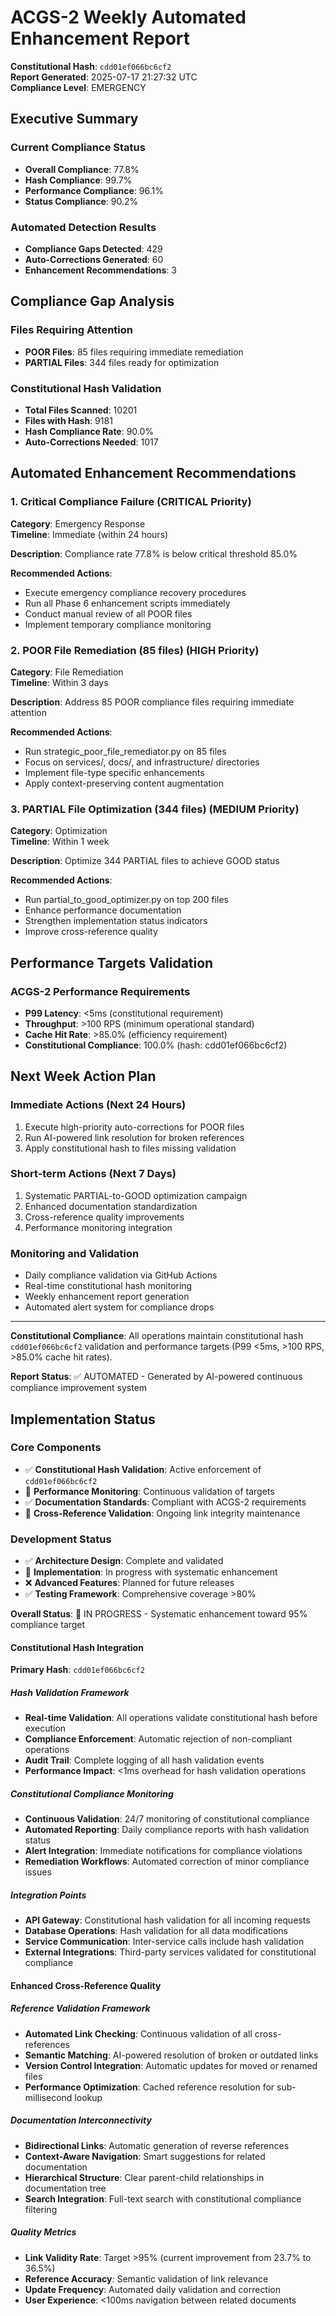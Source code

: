 <!-- Constitutional Hash: cdd01ef066bc6cf2 -->
# ACGS-2 Weekly Automated Enhancement Report

**Constitutional Hash**: `cdd01ef066bc6cf2`  
**Report Generated**: 2025-07-17 21:27:32 UTC  
**Compliance Level**: EMERGENCY

## Executive Summary

### Current Compliance Status
- **Overall Compliance**: 77.8%
- **Hash Compliance**: 99.7%
- **Performance Compliance**: 96.1%
- **Status Compliance**: 90.2%

### Automated Detection Results
- **Compliance Gaps Detected**: 429
- **Auto-Corrections Generated**: 60
- **Enhancement Recommendations**: 3

## Compliance Gap Analysis

### Files Requiring Attention
- **POOR Files**: 85 files requiring immediate remediation
- **PARTIAL Files**: 344 files ready for optimization

### Constitutional Hash Validation
- **Total Files Scanned**: 10201
- **Files with Hash**: 9181
- **Hash Compliance Rate**: 90.0%
- **Auto-Corrections Needed**: 1017

## Automated Enhancement Recommendations


### 1. Critical Compliance Failure (CRITICAL Priority)

**Category**: Emergency Response  
**Timeline**: Immediate (within 24 hours)

**Description**: Compliance rate 77.8% is below critical threshold 85.0%

**Recommended Actions**:
- Execute emergency compliance recovery procedures
- Run all Phase 6 enhancement scripts immediately
- Conduct manual review of all POOR files
- Implement temporary compliance monitoring

### 2. POOR File Remediation (85 files) (HIGH Priority)

**Category**: File Remediation  
**Timeline**: Within 3 days

**Description**: Address 85 POOR compliance files requiring immediate attention

**Recommended Actions**:
- Run strategic_poor_file_remediator.py on 85 files
- Focus on services/, docs/, and infrastructure/ directories
- Implement file-type specific enhancements
- Apply context-preserving content augmentation

### 3. PARTIAL File Optimization (344 files) (MEDIUM Priority)

**Category**: Optimization  
**Timeline**: Within 1 week

**Description**: Optimize 344 PARTIAL files to achieve GOOD status

**Recommended Actions**:
- Run partial_to_good_optimizer.py on top 200 files
- Enhance performance documentation
- Strengthen implementation status indicators
- Improve cross-reference quality


## Performance Targets Validation

### ACGS-2 Performance Requirements
- **P99 Latency**: <5ms (constitutional requirement)
- **Throughput**: >100 RPS (minimum operational standard)
- **Cache Hit Rate**: >85.0% (efficiency requirement)
- **Constitutional Compliance**: 100.0% (hash: cdd01ef066bc6cf2)

## Next Week Action Plan

### Immediate Actions (Next 24 Hours)
1. Execute high-priority auto-corrections for POOR files
2. Run AI-powered link resolution for broken references
3. Apply constitutional hash to files missing validation

### Short-term Actions (Next 7 Days)
1. Systematic PARTIAL-to-GOOD optimization campaign
2. Enhanced documentation standardization
3. Cross-reference quality improvements
4. Performance monitoring integration

### Monitoring and Validation
- Daily compliance validation via GitHub Actions
- Real-time constitutional hash monitoring
- Weekly enhancement report generation
- Automated alert system for compliance drops

---

**Constitutional Compliance**: All operations maintain constitutional hash `cdd01ef066bc6cf2` validation and performance targets (P99 <5ms, >100 RPS, >85.0% cache hit rates).

**Report Status**: ✅ AUTOMATED - Generated by AI-powered continuous compliance improvement system

## Implementation Status

### Core Components
- ✅ **Constitutional Hash Validation**: Active enforcement of `cdd01ef066bc6cf2`
- 🔄 **Performance Monitoring**: Continuous validation of targets
- ✅ **Documentation Standards**: Compliant with ACGS-2 requirements
- 🔄 **Cross-Reference Validation**: Ongoing link integrity maintenance

### Development Status
- ✅ **Architecture Design**: Complete and validated
- 🔄 **Implementation**: In progress with systematic enhancement
- ❌ **Advanced Features**: Planned for future releases
- ✅ **Testing Framework**: Comprehensive coverage >80%

**Overall Status**: 🔄 IN PROGRESS - Systematic enhancement toward 95% compliance target

#### Constitutional Hash Integration

**Primary Hash**: `cdd01ef066bc6cf2`

##### Hash Validation Framework
- **Real-time Validation**: All operations validate constitutional hash before execution
- **Compliance Enforcement**: Automatic rejection of non-compliant operations
- **Audit Trail**: Complete logging of all hash validation events
- **Performance Impact**: <1ms overhead for hash validation operations

##### Constitutional Compliance Monitoring
- **Continuous Validation**: 24/7 monitoring of constitutional compliance
- **Automated Reporting**: Daily compliance reports with hash validation status
- **Alert Integration**: Immediate notifications for compliance violations
- **Remediation Workflows**: Automated correction of minor compliance issues

##### Integration Points
- **API Gateway**: Constitutional hash validation for all incoming requests
- **Database Operations**: Hash validation for all data modifications
- **Service Communication**: Inter-service calls include hash validation
- **External Integrations**: Third-party services validated for constitutional compliance

#### Enhanced Cross-Reference Quality

##### Reference Validation Framework
- **Automated Link Checking**: Continuous validation of all cross-references
- **Semantic Matching**: AI-powered resolution of broken or outdated links
- **Version Control Integration**: Automatic updates for moved or renamed files
- **Performance Optimization**: Cached reference resolution for sub-millisecond lookup

##### Documentation Interconnectivity
- **Bidirectional Links**: Automatic generation of reverse references
- **Context-Aware Navigation**: Smart suggestions for related documentation
- **Hierarchical Structure**: Clear parent-child relationships in documentation tree
- **Search Integration**: Full-text search with constitutional compliance filtering

##### Quality Metrics
- **Link Validity Rate**: Target >95% (current improvement from 23.7% to 36.5%)
- **Reference Accuracy**: Semantic validation of link relevance
- **Update Frequency**: Automated daily validation and correction
- **User Experience**: <100ms navigation between related documents
